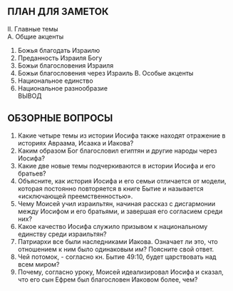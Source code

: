 ## ПЛАН ДЛЯ ЗАМЕТОК 

II. Главные темы       
A. Общие акценты	    	
1. Божья благодать Израилю	    	
2. Преданность Израиля Богу	    	
3. Божьи благословения Израиля		    
4. Божьи благословения через Израиль
B. Особые акценты	    	
1. Национальное единство		    
2. Национальное разнообразие	  
ВЫВОД	 


## ОБЗОРНЫЕ ВОПРОСЫ

1. Какие четыре темы из истории Иосифа также находят отражение в историях Авраама, Исаака и Иакова?  
2. Каким образом Бог благословил египтян и другие народы через Иосифа?  
3. Какие две новые темы подчеркиваются в истории Иосифа и его братьев?  
4. Объясните, как история Иосифа и его семьи отличается от модели, которая постоянно повторяется в книге Бытие и называется «исключающей преемственностью».  
5. Чему Моисей учил израильтян, начиная рассказ с дисгармонии между Иосифом и его братьями, и завершая его согласием среди них?   
6. Какое качество Иосифа служило призывом к национальному единству среди израильтян?  
7. Патриархи все были наследниками Иакова. Означает ли это, что отношением к ним было одинаковым им? Поясните свой ответ.  
8. Чей потомок, - согласно кн. Бытие 49:10, будет царствовать над всем миром?  
9. Почему, согласно уроку, Моисей идеализировал Иосифа и сказал, что его сын Ефрем был благословен Иаковом более, чем?
